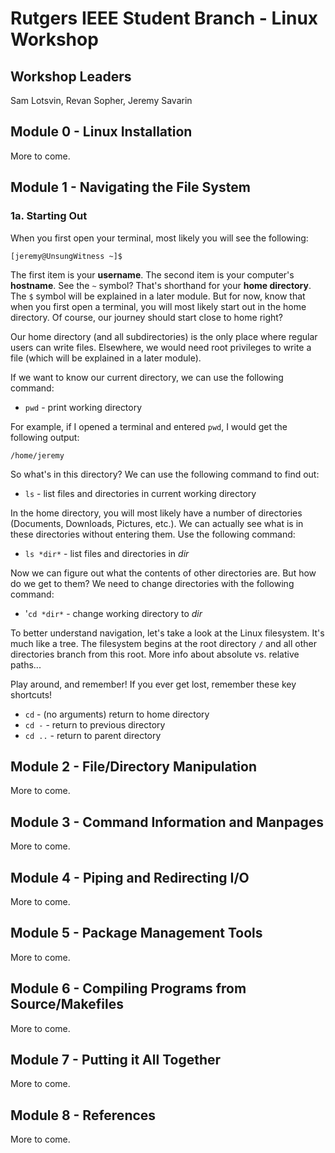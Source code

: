 # Rutgers IEEE Student Branch - Linux Workshop

## Workshop Leaders

Sam Lotsvin, Revan Sopher, Jeremy Savarin

## Module 0 - Linux Installation

More to come.

## Module 1 - Navigating the File System

### 1a. Starting Out

When you first open your terminal, most likely you will see the following:

```shell
[jeremy@UnsungWitness ~]$
```

The first item is your **username**. The second item is your computer's **hostname**.
See the `~` symbol? That's shorthand for your **home directory**. The `$` symbol
will be explained in a later module. But for now, know that when you first open
a terminal, you will most likely start out in the home directory. Of course, our
journey should start close to home right?

Our home directory (and all subdirectories) is the only place where regular
users can write files. Elsewhere, we would need root privileges to write a file
(which will be explained in a later module).

If we want to know our current directory, we can use the following command:
* `pwd` - print working directory

For example, if I opened a terminal and entered `pwd`, I would get the following
output:

``` shell
/home/jeremy
```
So what's in this directory? We can use the following command to find out: 
* `ls` - list files and directories in current working directory

In the home directory, you will most likely have a number of directories
(Documents, Downloads, Pictures, etc.). We can actually see what is in these
directories without entering them. Use the following command:
* `ls *dir*` - list files and directories in *dir*

Now we can figure out what the contents of other directories are. But how do we
get to them? We need to change directories with the following command:
* '`cd *dir*` -  change working directory to *dir*

To better understand navigation, let's take a look at the Linux filesystem. It's
much like a tree. The filesystem begins at the root directory `/` and all other
directories branch from this root. 
More info about absolute vs. relative paths...

Play around, and remember! If you ever get lost, remember these key shortcuts!
* `cd` - (no arguments) return to home directory
* `cd -` - return to previous directory
* `cd ..` - return to parent directory

## Module 2 - File/Directory Manipulation

More to come.

## Module 3 - Command Information and Manpages

More to come.

## Module 4 - Piping and Redirecting I/O

More to come.

## Module 5 - Package Management Tools

More to come.

## Module 6 - Compiling Programs from Source/Makefiles

More to come.

## Module 7 - Putting it All Together

More to come.

## Module 8 - References

More to come.
